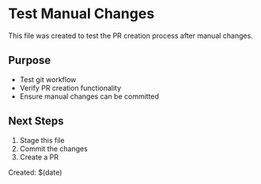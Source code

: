 # Test Manual Changes

This file was created to test the PR creation process after manual changes.

## Purpose
- Test git workflow
- Verify PR creation functionality
- Ensure manual changes can be committed

## Next Steps
1. Stage this file
2. Commit the changes
3. Create a PR

Created: $(date)
